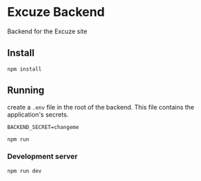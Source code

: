 # Excuze Backend
Backend for the Excuze site

## Install
```
npm install
```

## Running
create a `.env` file in the root of the backend. This file contains the application's secrets.
```.env
BACKEND_SECRET=changeme
```


```
npm run
```

### Development server
```
npm run dev
```
